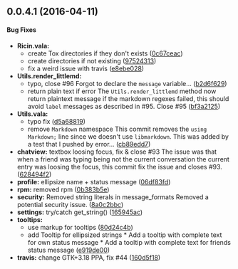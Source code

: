 <a id="0.0.4.1"></a>
## 0.0.4.1 (2016-04-11)

#### Bug Fixes

* **Ricin.vala:**
  *  create Tox directories if they don't exists ([0c67ceac](0c67ceac))
  *  create directories if not existing ([97524313](97524313))
  *  fix a weird issue with travis ([e8ebe028](e8ebe028))
* **Utils.render_littlemd:**
  *  typo, close #96 Forgot to declare the `message` variable... ([b2d6f629](b2d6f629))
  *  return plain text if error The `Utils.render_littlemd` method now return plaintext message if the markdown regexes failed, this should avoid `label` messages as described in #95. Close #95 ([bf3a2125](bf3a2125))
* **Utils.vala:**
  *  typo fix ([d5a68819](d5a68819))
  *  remove `Markdown` namespace This commit removes the `using Markdown;` line since we doesn't use `libmarkdown`. This was added by a test that I pushed by error... ([cb89edd7](cb89edd7))
* **chatview:**  textbox loosing focus, fix & close #93 The issue was that when a friend was typing being not the current conversation the current entry was loosing the focus, this commit fix the issue and closes #93. ([628494f2](628494f2))
* **profile:**  ellipsize name + status message ([06df83fd](06df83fd))
* **rpm:**  removed rpm ([0b383b5e](0b383b5e))
* **security:**  Removed string literals in message_formats Removed a potential security issue. ([8a0c2bbc](8a0c2bbc))
* **settings:**  try/catch get_string() ([165945ac](165945ac))
* **tooltips:**
  *  use markup for tooltips ([80d24c4b](80d24c4b))
  *  add Tooltip for ellipsized strings * Add a tooltip with complete text for own status message * Add a tooltip with complete text for friends status message ([e919de00](e919de00))
* **travis:**  change GTK+3.18 PPA, fix #44 ([160d5f18](160d5f18))
